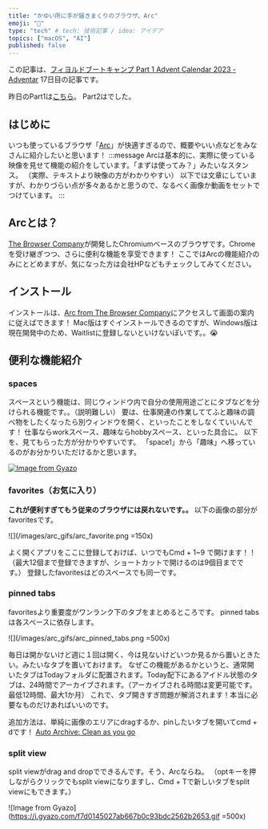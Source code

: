 ```yaml
---
title: "かゆい所に手が届きまくりのブラウザ、Arc"
emoji: "💎"
type: "tech" # tech: 技術記事 / idea: アイデア
topics: ["macOS", "AI"]
published: false
---
```


この記事は、[フィヨルドブートキャンプ Part 1 Advent Calendar 2023 - Adventar](https://adventar.org/calendars/9142) 17日目の記事です。

昨日のPart1は[こちら]()。
Part2は[]()でした。

## はじめに

いつも使っているブラウザ「[Arc]()」が快適すぎるので、概要やいい点などをみなさんに紹介したいと思います！
:::message
Arcは基本的に、実際に使っている映像を見せて機能の紹介をしています。「まずは使ってみ？」みたいなスタンス。
（実際、テキストより映像の方がわかりやすい）
以下では文章にしていますが、わかりづらい点が多々あるかと思うので、なるべく画像か動画をセットでつけています。
:::

## Arcとは？

[The Browser Company](https://thebrowser.company/)が開発したChromiumベースのブラウザです。Chromeを受け継ぎつつ、さらに便利な機能を享受できます！
ここではArcの機能紹介のみにとどめますが、気になった方は会社HPなどもチェックしてみてください。

## インストール

インストールは、[Arc from The Browser Company](https://arc.net/)にアクセスして画面の案内に従えばできます！
Mac版はすぐインストールできるのですが、Windows版は現在開発中のため、Waitlistに登録しないといけないぽいです。。😭

## 便利な機能紹介

### spaces

スペースという機能は、同じウィンドウ内で自分の使用用途ごとにタブなどを分けられる機能です。。（説明難しい）
要は、仕事関連の作業しててふと趣味の調べ物をしたくなったら別ウィンドウを開く、といったことをしなくていいんです！
仕事ならworkスペース、趣味ならhobbyスペース、といった具合に。
以下を、見てもらった方が分かりやすいです。
「space1」から「趣味」へ移っているのがお分かりいただけるかと思います。

[![Image from Gyazo](https://i.gyazo.com/a5faa242dfc6f644046ebdf2ab7c84ae.gif)](https://gyazo.com/a5faa242dfc6f644046ebdf2ab7c84ae)

### favorites（お気に入り）

**これが便利すぎてもう従来のブラウザには戻れないです。。**
以下の画像の部分がfavoritesです。

![](/images/arc_gifs/arc_favorite.png =150x)

よく開くアプリをここに登録しておけば、いつでもCmd + 1~9 で開けます！！
（最大12個まで登録できますが、ショートカットで開けるのは9個目までです。）
登録したfavoritesはどのスペースでも同一です。

### pinned tabs

favoritesより重要度がワンランク下のタブをまとめるところです。
pinned tabsは各スペースに依存します。

![](/images/arc_gifs/arc_pinned_tabs.png =500x)

毎日は開かないけど週に１回は開く、今は見ないけどいつか見るから置いときたい。みたいなタブを置いておけます。
なぜこの機能があるかというと、通常開いたタブはTodayフォルダに配置されます。Today配下にあるアイドル状態のタブは、24時間でアーカイブされます。（アーカイブされる時間は変更可能です。最低12時間、最大1か月）
これで、タブ開きすぎ問題が解消されます！本当に必要なものだけあればいいのです。

追加方法は、単純に画像のエリアにdragするか、pinしたいタブを開いてcmd + dです！
[Auto Archive: Clean as you go](https://resources.arc.net/en/articles/6701333-auto-archive-clean-as-you-go)

### split view
split viewがdrag and dropでできるんです。そう、Arcならね。
（optキーを押しながらクリックでもsplit viewになりますし、Cmd + Tで新しいタブをsplit viewにもできます。）

![Image from Gyazo](https://i.gyazo.com/f7d0145027ab667b0c93bdc2562b2653.gif =500x)
